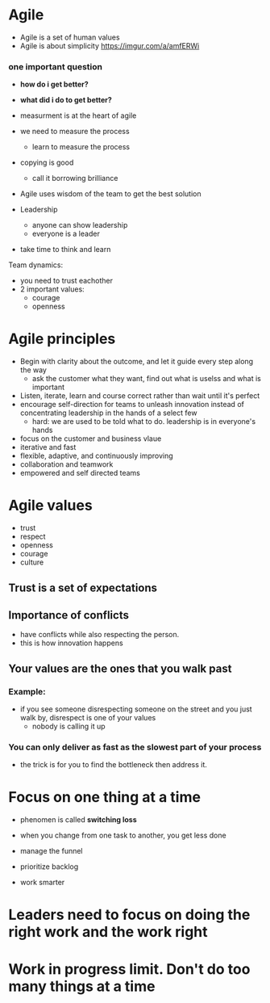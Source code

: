 # Agile
- Agile is a set of human values
- Agile is about simplicity
https://imgur.com/a/amfERWi
### one important question
- **how do i get better?**
- **what did i do to get better?**

- measurment is at the heart of agile
- we need to measure the process
  - learn to measure the process
 
- copying is good
  - call it borrowing brilliance

- Agile uses wisdom of the team to get the best solution
- Leadership
  - anyone can show leadership
  - everyone is a leader

- take time to think and learn

Team dynamics:
- you need to trust eachother
- 2 important values:
  - courage
  - openness

# Agile principles
- Begin with clarity about the outcome, and let it guide every step along the way
  - ask the customer what they want, find out what is uselss and what is important
- Listen, iterate, learn and course correct rather than wait until it's perfect
- encourage self-direction for teams to unleash innovation instead of concentrating leadership in the hands of a select few
  - hard: we are used to be told what to do. leadership is in everyone's hands
- focus on the customer and business vlaue
- iterative and fast
- flexible, adaptive, and continuously improving
- collaboration and teamwork
- empowered and self directed teams

# Agile values
- trust
- respect
- openness
- courage
- culture

## Trust is a set of expectations

## Importance of conflicts
- have conflicts while also respecting the person.
- this is how innovation happens

## Your values are the ones that you walk past
### Example:
- if you see someone disrespecting someone on the street and you just walk by, disrespect is one of your values
  -  nobody is calling it up
  
### You can only deliver as fast as the slowest part of your process
- the trick is for you to find the bottleneck then address it.

# Focus on one thing at a time
- phenomen is called **switching loss**
- when you change from one task to another, you get less done

- manage the funnel
- prioritize backlog
- work smarter

# Leaders need to focus on doing the right work and the work right
# Work in progress limit. Don't do too many things at a time
